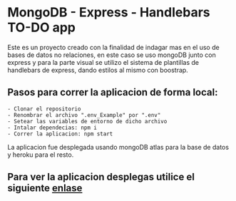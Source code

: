 # MongoDB - Express - Handlebars TO-DO app

Este es un proyecto creado con la finalidad de indagar mas en el uso de bases de datos no relaciones, en este caso se uso mongoDB junto con express y para la parte visual se utilizo el sistema de plantillas de handlebars de express, dando estilos al mismo con boostrap.

## Pasos para correr la aplicacion de forma local:
    - Clonar el repositorio
    - Renombrar el archivo ".env_Example" por ".env"
    - Setear las variables de entorno de dicho archivo
    - Intalar dependecias: npm i
    - Correr la aplicacion: npm start 

La aplicacion fue desplegada usando mongoDB atlas para la base de datos y heroku para el resto.

## Para ver la aplicacion desplegas utilice el siguiente [enlase](https://todo-app-queiro.herokuapp.com/)